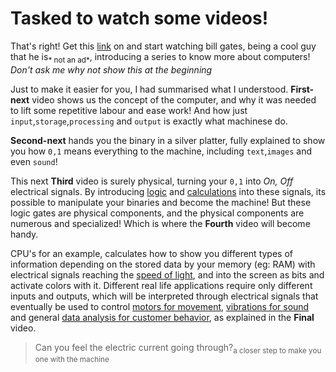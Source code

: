 # Tasked to watch some videos!

That's right! Get this [link](https://www.youtube.com/playlist?list=PLzdnOPI1iJNcsRwJhvksEo1tJqjIqWbN-) on and start watching bill gates, being a cool guy that he is<sub>* not an ad*</sub>, introducing a series to know more about computers! *Don't ask me why not show this at the beginning*

Just to make it easier for you, I had summarised what I understood. **First-next** video shows us the concept of the computer, and why it was needed to lift some repetitive labour and ease work! And how just `input`,`storage`,`processing` and `output` is exactly what machinese do. 

**Second-next** hands you the binary in a silver platter, fully explained to show you how `0,1` means everything to the machine, including `text`,`images` and even `sound`!

This next **Third** video is surely physical, turning your `0,1` into *On, Off* electrical signals. By introducing [logic](https://www.tutorialspoint.com/computer_logical_organization/logic_gates.htm) and [calculations](https://www.electronics-tutorials.ws/combination/comb_7.html) into these signals, its possible to manipulate your binaries and become the machine! But these logic gates are physical components, and the physical components are numerous and specialized! Which is where the **Fourth** video will become handy.

CPU's for an example, calculates how to show you different types of information depending on the stored data by your memory (eg: RAM) with electrical signals reaching the [speed of light](https://www.scientificamerican.com/article/computers-are-becoming-fa/), and into the screen as bits and activate colors with it. Different real life applications require only different inputs and outputs, which will be interpreted through electrical signals that eventually be used to control [motors for movement](https://www.bostondynamics.com/), [vibrations for sound](https://www.explainthatstuff.com/loudspeakers.html) and general [data analysis for customer behavior](https://www.forbes.com/sites/kirimasters/2019/03/20/study-89-of-consumers-are-more-likely-to-buy-products-from-amazon-than-other-e-commerce-sites/#a4759ca4af1e), as explained in the **Final** video.

> Can you feel the electric current going through?<sub>a closer step to make you one with the machine</sub>
